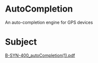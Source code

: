 # AutoCompletion
An auto-completion engine for GPS devices

# Subject
[B-SYN-400_autoCompletion(1).pdf](https://github.com/lisechristian/AutoCompletion/files/9800499/B-SYN-400_autoCompletion.1.pdf)
